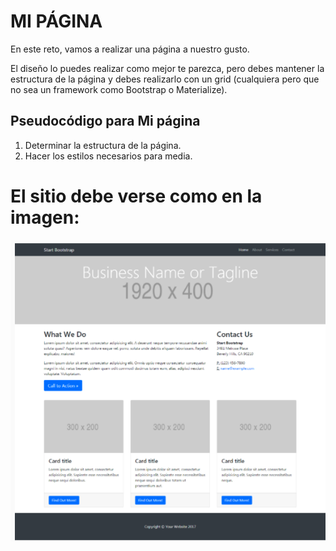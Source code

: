 # MI PÁGINA
En este reto, vamos a realizar una página a nuestro gusto.

El diseño lo puedes realizar como mejor te parezca, pero debes mantener la estructura de la página y debes realizarlo con un grid (cualquiera pero que no sea un framework como Bootstrap o Materialize).

## Pseudocódigo para Mi página
1. Determinar la estructura de la página.
2. Hacer los estilos necesarios para media.

# El sitio debe verse como en la imagen:
![Ejemplo a replicar](pagina.png)
